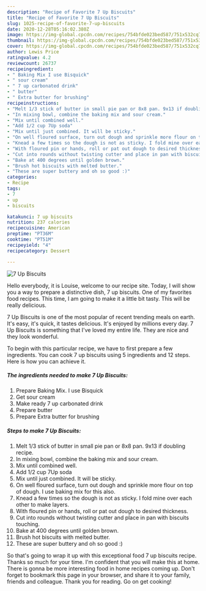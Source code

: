 ```yaml
---
description: "Recipe of Favorite 7 Up Biscuits"
title: "Recipe of Favorite 7 Up Biscuits"
slug: 1025-recipe-of-favorite-7-up-biscuits
date: 2020-12-28T05:16:02.380Z
image: https://img-global.cpcdn.com/recipes/754bfde023bed587/751x532cq70/7-up-biscuits-recipe-main-photo.jpg
thumbnail: https://img-global.cpcdn.com/recipes/754bfde023bed587/751x532cq70/7-up-biscuits-recipe-main-photo.jpg
cover: https://img-global.cpcdn.com/recipes/754bfde023bed587/751x532cq70/7-up-biscuits-recipe-main-photo.jpg
author: Lewis Price
ratingvalue: 4.2
reviewcount: 26737
recipeingredient:
- " Baking Mix I use Bisquick"
- " sour cream"
- " 7 up carbonated drink"
- " butter"
- " Extra butter for brushing"
recipeinstructions:
- "Melt 1/3 stick of butter in small pie pan or 8x8 pan. 9x13 if doubling recipe."
- "In mixing bowl, combine the baking mix and sour cream."
- "Mix until combined well."
- "Add 1/2 cup 7Up soda"
- "Mix until just combined. It will be sticky."
- "On well floured surface, turn out dough and sprinkle more flour on top of dough. I use baking mix for this also."
- "Knead a few times so the dough is not as sticky. I fold mine over each other to make layers."
- "With floured pin or hands, roll or pat out dough to desired thickness."
- "Cut into rounds without twisting cutter and place in pan with biscuits touching."
- "Bake at 400 degrees until golden brown."
- "Brush hot biscuits with melted butter."
- "These are super buttery and oh so good :)"
categories:
- Recipe
tags:
- 7
- up
- biscuits

katakunci: 7 up biscuits 
nutrition: 237 calories
recipecuisine: American
preptime: "PT36M"
cooktime: "PT51M"
recipeyield: "4"
recipecategory: Dessert

---
```



![7 Up Biscuits](https://img-global.cpcdn.com/recipes/754bfde023bed587/751x532cq70/7-up-biscuits-recipe-main-photo.jpg)

Hello everybody, it is Louise, welcome to our recipe site. Today, I will show you a way to prepare a distinctive dish, 7 up biscuits. One of my favorites food recipes. This time, I am going to make it a little bit tasty. This will be really delicious.

7 Up Biscuits is one of the most popular of recent trending meals on earth. It's easy, it's quick, it tastes delicious. It's enjoyed by millions every day. 7 Up Biscuits is something that I've loved my entire life. They are nice and they look wonderful.




To begin with this particular recipe, we have to first prepare a few ingredients. You can cook 7 up biscuits using 5 ingredients and 12 steps. Here is how you can achieve it.

<!--inarticleads1-->

##### The ingredients needed to make 7 Up Biscuits:

1. Prepare  Baking Mix. I use Bisquick
1. Get  sour cream
1. Make ready  7 up carbonated drink
1. Prepare  butter
1. Prepare  Extra butter for brushing




<!--inarticleads2-->

##### Steps to make 7 Up Biscuits:

1. Melt 1/3 stick of butter in small pie pan or 8x8 pan. 9x13 if doubling recipe.
1. In mixing bowl, combine the baking mix and sour cream.
1. Mix until combined well.
1. Add 1/2 cup 7Up soda
1. Mix until just combined. It will be sticky.
1. On well floured surface, turn out dough and sprinkle more flour on top of dough. I use baking mix for this also.
1. Knead a few times so the dough is not as sticky. I fold mine over each other to make layers.
1. With floured pin or hands, roll or pat out dough to desired thickness.
1. Cut into rounds without twisting cutter and place in pan with biscuits touching.
1. Bake at 400 degrees until golden brown.
1. Brush hot biscuits with melted butter.
1. These are super buttery and oh so good :)




So that's going to wrap it up with this exceptional food 7 up biscuits recipe. Thanks so much for your time. I'm confident that you will make this at home. There is gonna be more interesting food in home recipes coming up. Don't forget to bookmark this page in your browser, and share it to your family, friends and colleague. Thank you for reading. Go on get cooking!
